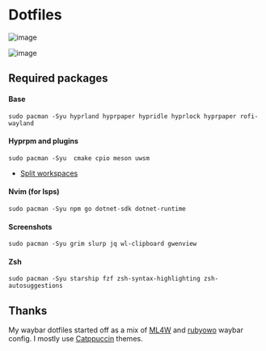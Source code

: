 # Dotfiles
![image](https://github.com/user-attachments/assets/1e808faa-da1b-4bf3-881c-782472960373)

![image](https://github.com/user-attachments/assets/fda0d1df-5b76-4ffd-be42-2682d7423ef5)

## Required packages

#### Base
```sudo pacman -Syu hyprland hyprpaper hypridle hyprlock hyprpaper rofi-wayland```

#### Hyprpm and plugins
```sudo pacman -Syu  cmake cpio meson uwsm```

- [Split workspaces](https://github.com/Duckonaut/split-monitor-workspaces)

#### Nvim (for lsps)
```sudo pacman -Syu npm go dotnet-sdk dotnet-runtime```

#### Screenshots
```sudo pacman -Syu grim slurp jq wl-clipboard gwenview```

#### Zsh

```sudo pacman -Syu starship fzf zsh-syntax-highlighting zsh-autosuggestions```

## Thanks

My waybar dotfiles started off as a mix of [ML4W](https://github.com/mylinuxforwork/dotfiles) and [rubyowo](https://github.com/rubyowo) waybar config.
I mostly use [Catppuccin](https://catppuccin.com/) themes.
